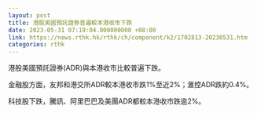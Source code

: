 ```yaml
---
layout: post
title: 港股美國預託證券普遍較本港收市下跌
date: 2023-05-31 07:19:04.000000000 +08:00
link: https://news.rthk.hk/rthk/ch/component/k2/1702813-20230531.htm
categories: rthk
---
```


港股美國預託證券(ADR)與本港收市比較普遍下跌。

金融股方面，友邦和港交所ADR較本港收市跌1%至近2%；滙控ADR跌約0.4%。

科技股下跌，騰訊、阿里巴巴及美團ADR都較本港收市跌逾2%。
